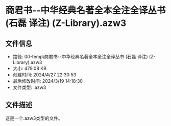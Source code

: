 ﻿# 商君书--中华经典名著全本全注全译丛书 (石磊 译注) (Z-Library).azw3

## 文件信息
- 路径: 00-temp\商君书--中华经典名著全本全注全译丛书 (石磊 译注) (Z-Library).azw3
- 大小: 479.08 KB
- 创建时间: 2024/4/27 22:30:53
- 最后修改时间: 2024/3/19 14:18:30
- 文件类型: .azw3

## 文件描述
这是一个.azw3类型的文件。

